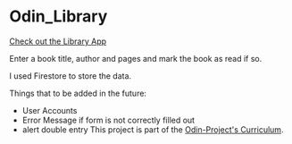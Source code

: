 # Odin_Library

[Check out the Library App](https://niconacht.github.io/Odin_Library/index.html)


Enter a book title, author and pages and mark the book as read if so. 

I used Firestore to store the data.

Things that to be added in the future:
 -  User Accounts
 -  Error Message if form is not correctly filled out
 -  alert double entry
This project is part of the [Odin-Project's Curriculum](https://https://www.theodinproject.com/courses/javascript/lessons/library).
